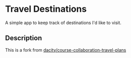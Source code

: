 # Travel Destinations

A simple app to keep track of destinations I'd like to visit.

## Description

This is a fork from [dacity/course-collaboration-travel-plans](https://github.com/udacity/course-collaboration-travel-plans)
